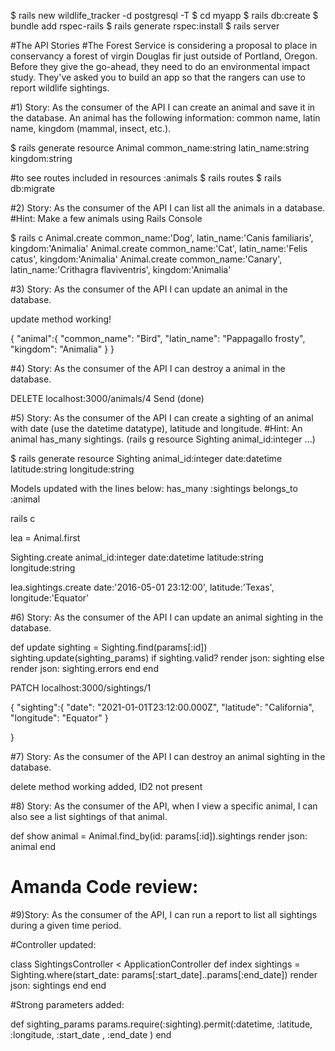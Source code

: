 $ rails new wildlife_tracker -d postgresql -T
$ cd myapp
$ rails db:create
$ bundle add rspec-rails
$ rails generate rspec:install
$ rails server



#The API Stories
#The Forest Service is considering a proposal to place in conservancy a forest of virgin Douglas fir just outside of Portland, Oregon. Before they give the go-ahead, they need to do an environmental impact study. They've asked you to build an app so that the rangers can use to report wildlife sightings.

#1) Story: As the consumer of the API I can create an animal and save it in the database. An animal has the following information: common name, latin name, kingdom (mammal, insect, etc.).


$ rails generate resource Animal common_name:string latin_name:string kingdom:string

#to see routes included in resources :animals
$ rails routes
$ rails db:migrate

#2) Story: As the consumer of the API I can list all the animals in a database.
#Hint: Make a few animals using Rails Console

$ rails c
Animal.create common_name:'Dog', latin_name:'Canis familiaris', kingdom:'Animalia'
Animal.create common_name:'Cat', latin_name:'Felis catus', kingdom:'Animalia'
Animal.create common_name:'Canary', latin_name:'Crithagra flaviventris', kingdom:'Animalia'


#3) Story: As the consumer of the API I can update an animal in the database.

update method working!

{
        "animal":{
             "common_name": "Bird",
             "latin_name": "Pappagallo frosty",
             "kingdom": "Animalia"
        }
}

#4) Story: As the consumer of the API I can destroy a animal in the database.

DELETE localhost:3000/animals/4  Send (done)


#5) Story: As the consumer of the API I can create a sighting of an animal with date (use the datetime datatype), latitude and longitude.
#Hint: An animal has_many sightings. (rails g resource Sighting animal_id:integer ...)

$ rails generate resource Sighting animal_id:integer date:datetime latitude:string longitude:string

Models 
 updated with the lines below:
has_many :sightings
belongs_to :animal

rails c

lea = Animal.first

Sighting.create animal_id:integer date:datetime latitude:string longitude:string

lea.sightings.create date:'2016-05-01 23:12:00', latitude:'Texas', longitude:'Equator'


#6) Story: As the consumer of the API I can update an animal sighting in the database.

  def update
          sighting = Sighting.find(params[:id])
          sighting.update(sighting_params)
          if sighting.valid?
            render json: sighting
          else
            render json: sighting.errors
          end
      end

PATCH localhost:3000/sightings/1

{
        "sighting":{
        "date": "2021-01-01T23:12:00.000Z",
        "latitude": "California",
        "longitude": "Equator"
        }

}



#7) Story: As the consumer of the API I can destroy an animal sighting in the database.

delete method working added, ID2 not present



#8) Story: As the consumer of the API, when I view a specific animal, I can also see a list sightings of that animal.

  def show
      animal = Animal.find_by(id: params[:id]).sightings
      render json: animal
    end


# Amanda Code review:

#9)Story: As the consumer of the API, I can run a report to list all sightings during a given time period.


#Controller updated: 

class SightingsController < ApplicationController
  def index
    sightings = Sighting.where(start_date: params[:start_date]..params[:end_date])
    render json: sightings
  end
end


#Strong parameters added: 

 def sighting_params
          params.require(:sighting).permit(:datetime, :latitude, :longitude, :start_date , :end_date )
      end
